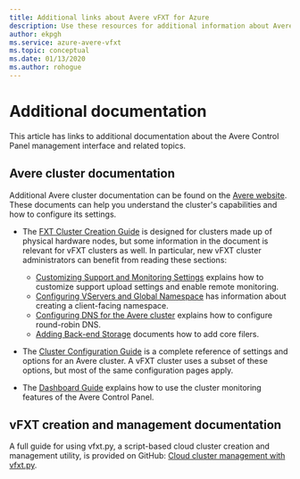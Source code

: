 ```yaml
---
title: Additional links about Avere vFXT for Azure
description: Use these resources for additional information about Avere vFXT for Azure, including Avere cluster documentation and vFXT management documentation.
author: ekpgh
ms.service: azure-avere-vfxt
ms.topic: conceptual
ms.date: 01/13/2020
ms.author: rohogue
---
```


# Additional documentation

This article has links to additional documentation about the Avere Control Panel management interface and related topics.

## Avere cluster documentation

Additional Avere cluster documentation can be found on the [Avere website](https://azure.github.io/Avere/). These documents can help you understand the cluster's capabilities and how to configure its settings.

* The [FXT Cluster Creation Guide](https://azure.github.io/Avere/#fxt_cluster) is designed for clusters made up of physical hardware nodes, but some information in the document is relevant for vFXT clusters as well. In particular, new vFXT cluster administrators can benefit from reading these sections:
  * [Customizing Support and Monitoring Settings](https://azure.github.io/Avere/legacy/create_cluster/4_8/html/config_support.html#config-support) explains how to customize support upload settings and enable remote monitoring.
  * [Configuring VServers and Global Namespace](https://azure.github.io/Avere/legacy/create_cluster/4_8/html/config_vserver.html#config-vserver) has information about creating a client-facing namespace.
  * [Configuring DNS for the Avere cluster](https://azure.github.io/Avere/legacy/create_cluster/4_8/html/config_network.html#dns-overview) explains how to configure round-robin DNS.
  * [Adding Back-end Storage](https://azure.github.io/Avere/legacy/create_cluster/4_8/html/config_core_filer.html#add-core-filer) documents how to add core filers.

* The [Cluster Configuration Guide](https://azure.github.io/Avere/#operations) is a complete reference of settings and options for an Avere cluster. A vFXT cluster uses a subset of these options, but most of the same configuration pages apply.

* The [Dashboard Guide](https://azure.github.io/Avere/#operations) explains how to use the cluster monitoring features of the Avere Control Panel.

## vFXT creation and management documentation

A full guide for using vfxt.py, a script-based cloud cluster creation and management utility, is provided on GitHub: [Cloud cluster management with vfxt.py](https://github.com/Azure/AvereSDK/blob/master/docs/README.md).
